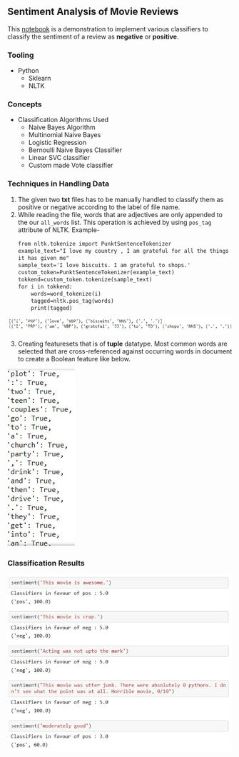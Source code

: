 ## Sentiment Analysis of Movie Reviews

This [notebook](https://github.com/RheagalFire/Sentiment-Analysis-of-Movie-Reviews/blob/master/Sentiment%20Analysis%20.ipynb) is a demonstration to implement various classifiers to classify the sentiment of a review as **negative** or **positive**.

### Tooling

- Python
    - Sklearn
    - NLTK
### Concepts

- Classification Algorithms Used
    - Naive Bayes Algorithm 
    - Multinomial Naive Bayes
    - Logistic Regression
    - Bernoulli Naive Bayes Classifier
    - Linear SVC classifier
    - Custom made Vote classifier

### Techniques in Handling Data 

1. The given two **txt** files has to be manually handled to classify them as positive or negative according to the label of file name. 
2. While reading the file, words that are adjectives are only appended to the our `all_words` list. This operation is achieved by using `pos_tag` attribute of NLTK.
    Example- 
    ```
    from nltk.tokenize import PunktSentenceTokenizer
    example_text="I love my country , I am grateful for all the things it has given me"
    sample_text='I love biscuits. I am grateful to shops.'
    custom_token=PunktSentenceTokenizer(example_text)
    tokkend=custom_token.tokenize(sample_text)
    for i in tokkend:
        words=word_tokenize(i)
        tagged=nltk.pos_tag(words)
        print(tagged) 
    ```
![output](https://github.com/RheagalFire/Images/blob/main/Capture.JPG)

3. Creating featuresets that is of **tuple** datatype. Most common words are selected that are cross-referenced against occurring words in document to create a Boolean feature like below.

![output 2](https://github.com/RheagalFire/Images/blob/main/Capture2.JPG)

### Classification Results 

![Results](https://github.com/RheagalFire/Images/blob/main/Capture3.JPG)



